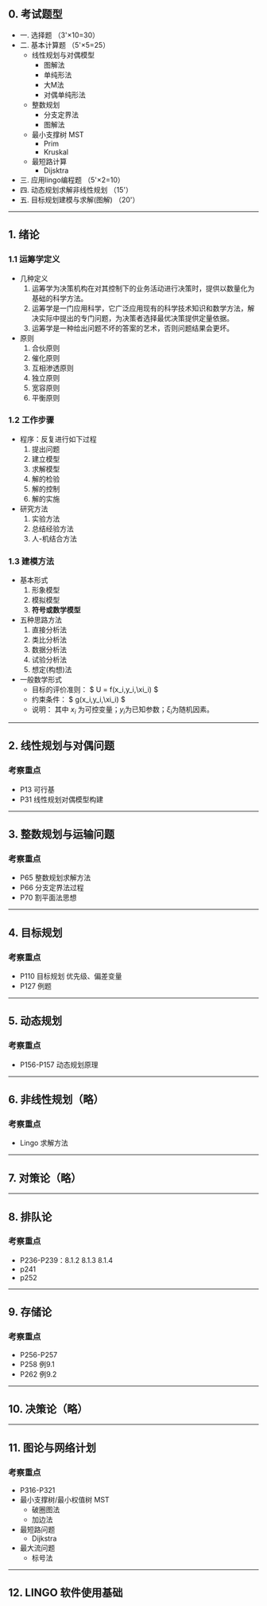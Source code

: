 ## 0. 考试题型
- 一. 选择题              （3'×10=30）
- 二. 基本计算题           （5'×5=25）
    - 线性规划与对偶模型
        - 图解法
        - 单纯形法
        - 大M法
        - 对偶单纯形法
    - 整数规划
        - 分支定界法
        - 图解法
    - 最小支撑树 MST
        - Prim
        - Kruskal
    - 最短路计算
        - Dijsktra
- 三. 应用lingo编程题      （5'×2=10）
- 四. 动态规划求解非线性规划    （15'）
- 五. 目标规划建模与求解(图解)  （20'）



---



## 1. 绪论
### 1.1 运筹学定义
- 几种定义
    1. 运筹学为决策机构在对其控制下的业务活动进行决策时，提供以数量化为基础的科学方法。
    2. 运筹学是一门应用科学，它广泛应用现有的科学技术知识和数学方法，解决实际中提出的专门问题，为决策者选择最优决策提供定量依据。
    3. 运筹学是一种给出问题不坏的答案的艺术，否则问题结果会更坏。
- 原则
    1. 合伙原则
    2. 催化原则
    3. 互相渗透原则
    4. 独立原则
    5. 宽容原则
    6. 平衡原则
### 1.2 工作步骤
- 程序：反复进行如下过程
    1. 提出问题
    2. 建立模型
    3. 求解模型
    4. 解的检验
    5. 解的控制
    6. 解的实施
- 研究方法
    1. 实验方法
    2. 总结经验方法
    3. 人-机结合方法
### 1.3 建模方法
- 基本形式
    1. 形象模型
    2. 模拟模型
    3. **符号或数学模型**
- 五种思路方法
    1. 直接分析法
    2. 类比分析法
    3. 数据分析法
    4. 试验分析法
    5. 想定(构想)法
- 一般数学形式
    - 目标的评价准则： $ U = f(x_i,y_i,\xi_i) $
    - 约束条件： $ g(x_i,y_i,\xi_i) $
    - 说明： 其中 $x_i$ 为可控变量；$y_i$为已知参数；$\xi_i$为随机因素。



---



## 2. 线性规划与对偶问题
### 考察重点
- P13 可行基
- P31 线性规划对偶模型构建



---



## 3. 整数规划与运输问题
### 考察重点
- P65 整数规划求解方法
- P66 分支定界法过程
- P70 割平面法思想



---



## 4. 目标规划
### 考察重点
- P110 目标规划 优先级、偏差变量
- P127 例题



---



## 5. 动态规划
### 考察重点
- P156-P157 动态规划原理



---



## 6. 非线性规划（略）
### 考察重点
- Lingo 求解方法



---



## 7. 对策论（略）



---



## 8. 排队论
### 考察重点
- P236-P239：8.1.2 8.1.3 8.1.4
- p241
- p252



---



## 9. 存储论
### 考察重点
- P256-P257
- P258 例9.1
- P262 例9.2



---



## 10. 决策论（略）




---



## 11. 图论与网络计划
### 考察重点
- P316-P321
- 最小支撑树/最小权值树 MST
    - 破圈图法
    - 加边法
- 最短路问题
    - Dijkstra
- 最大流问题
    - 标号法



---



## 12. LINGO 软件使用基础


